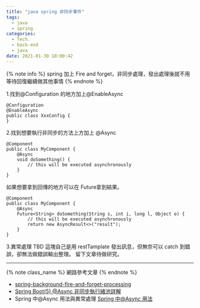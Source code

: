 ```yaml
---
title: "java spring 非同步事件"
tags:
  - java
  - spring
categories:
  - Tech.
  - back-end
  - java
date: 2021-01-30 18:00:42
---
```


{% note info %} spring 加上 Fire and forget，非同步處理，發出處理後就不用等待回復繼續做其他事情 {% endnote %}

<!--more-->

1.找到@Configuration 的地方加上@EnableAsync

```
@Configuration
@EnableAsync
public class XxxConfig {
}
```

2.找到想要執行非同步的方法上方加上 @Async

```
@Component
public class MyComponent {
    @Async
    void doSomething() {
        // this will be executed asynchronously
    }
}
```

如果想要拿到回傳的地方可以在 Future<XXX>拿到結果。

```
@Component
public class MyComponent {
    @Async
    Future<String> doSomething(String s, int i, long l, Object o) {
        // this will be executed asynchronously
        return new AsyncResult<>("result");
    }
}
```

3.異常處理 TBD
這塊自己是用 restTamplate 發出訊息，但無奈可以 catch 到錯誤，卻無法做錯誤輸出整理。
留下文章待做研究。

---

{% note class_name %} 網路參考文章 {% endnote %}

- [spring-background-fire-and-forget-processing](https://stackoverflow.com/questions/33243255/spring-background-fire-and-forget-processing)
- [Spring Boot(5) @Async 非同步執行緒池詳解](https://www.mdeditor.tw/pl/pIYL/zh-tw)
- Spring 中@Async 用法與異常處理
  [Spring 中@Async 用法](https://codertw.com/%E7%A8%8B%E5%BC%8F%E8%AA%9E%E8%A8%80/312303/)
